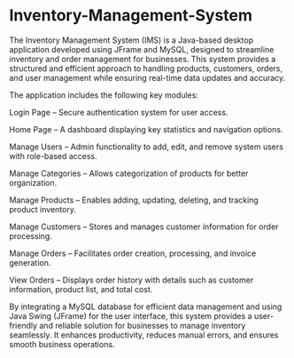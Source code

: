 # Inventory-Management-System
The Inventory Management System (IMS) is a Java-based desktop application developed using JFrame and MySQL, designed to streamline inventory and order management for businesses. This system provides a structured and efficient approach to handling products, customers, orders, and user management while ensuring real-time data updates and accuracy.

The application includes the following key modules:

Login Page – Secure authentication system for user access.

Home Page – A dashboard displaying key statistics and navigation options.

Manage Users – Admin functionality to add, edit, and remove system users with role-based access.

Manage Categories – Allows categorization of products for better organization.

Manage Products – Enables adding, updating, deleting, and tracking product inventory.

Manage Customers – Stores and manages customer information for order processing.

Manage Orders – Facilitates order creation, processing, and invoice generation.

View Orders – Displays order history with details such as customer information, product list, and total cost.

By integrating a MySQL database for efficient data management and using Java Swing (JFrame) for the user interface, this system provides a user-friendly and reliable solution for businesses to manage inventory seamlessly. It enhances productivity, reduces manual errors, and ensures smooth business operations.
